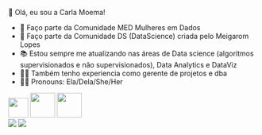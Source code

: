  <!--Texto com apresentação-->
 👋 Olá, eu sou a Carla Moema!

- 🎲 Faço parte da Comunidade MED Mulheres em Dados
- 🎲 Faço parte da Comunidade DS (DataScience) criada pelo Meigarom Lopes
- 📚 Estou sempre me atualizando nas áreas de Data science (algoritmos supervisionados e não supervisionados), Data Analytics e DataViz 
- 👩‍💼 Também tenho experiencia como gerente de projetos e dba
- 👩‍🦱 Pronouns: Ela/Dela/She/Her

<!--Ícones das tecnologias que utilizo/conheço-->
<div>
 <img height="40cm" src="https://cdn.jsdelivr.net/gh/devicons/devicon/icons/python/python-original.svg" /> <!--PYTHON--->
 <img height="50cm" src="https://cdn.jsdelivr.net/gh/devicons/devicon/icons/oracle/oracle-original.svg" />  <!--ORACLE--->
 <img height="50cm" src="https://cdn.jsdelivr.net/gh/devicons/devicon/icons/microsoftsqlserver/microsoftsqlserver-plain-wordmark.svg" /> <!--SQL SERVER-->
</div>

<!--Ícones+Atalhos para Linkedin e Gmail-->

<div>
 <a href="https://www.linkedin.com/in/carlamoema"><img src="https://img.shields.io/badge/LinkedIn-0077B5?style=for-the-badge&logo=linkedin&logoColor=white" target="_blank"></a>
<a href="mailto:carlamoema@gmail.com"><img src="https://img.shields.io/badge/Gmail-D14836?style=for-the-badge&logo=gmail&logoColor=white" target="_blank"></a>
</div>
          
